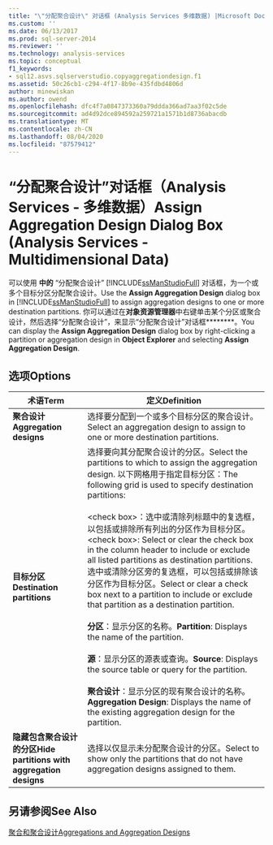 ```yaml
---
title: "\"分配聚合设计\" 对话框 (Analysis Services 多维数据) |Microsoft Docs"
ms.custom: ''
ms.date: 06/13/2017
ms.prod: sql-server-2014
ms.reviewer: ''
ms.technology: analysis-services
ms.topic: conceptual
f1_keywords:
- sql12.asvs.sqlserverstudio.copyaggregationdesign.f1
ms.assetid: 50c26cb1-c294-4f17-8b9e-435fdbd4806d
author: minewiskan
ms.author: owend
ms.openlocfilehash: dfc4f7a0847373360a79ddda366ad7aa3f02c5de
ms.sourcegitcommit: ad4d92dce894592a259721a1571b1d8736abacdb
ms.translationtype: MT
ms.contentlocale: zh-CN
ms.lasthandoff: 08/04/2020
ms.locfileid: "87579412"
---
```

# <a name="assign-aggregation-design-dialog-box-analysis-services---multidimensional-data"></a><span data-ttu-id="6110f-102">“分配聚合设计”对话框（Analysis Services - 多维数据）</span><span class="sxs-lookup"><span data-stu-id="6110f-102">Assign Aggregation Design Dialog Box (Analysis Services - Multidimensional Data)</span></span>
  <span data-ttu-id="6110f-103">可以使用 **中的** “分配聚合设计” [!INCLUDE[ssManStudioFull](../includes/ssmanstudiofull-md.md)] 对话框，为一个或多个目标分区分配聚合设计。</span><span class="sxs-lookup"><span data-stu-id="6110f-103">Use the **Assign Aggregation Design** dialog box in [!INCLUDE[ssManStudioFull](../includes/ssmanstudiofull-md.md)] to assign aggregation designs to one or more destination partitions.</span></span> <span data-ttu-id="6110f-104">你可以通过在**对象资源管理器**中右键单击某个分区或聚合设计，然后选择“分配聚合设计”，来显示“分配聚合设计”对话框\*\*\*\*\*\*\*\*。</span><span class="sxs-lookup"><span data-stu-id="6110f-104">You can display the **Assign Aggregation Design** dialog box by right-clicking a partition or aggregation design in **Object Explorer** and selecting **Assign Aggregation Design**.</span></span>  
  
## <a name="options"></a><span data-ttu-id="6110f-105">选项</span><span class="sxs-lookup"><span data-stu-id="6110f-105">Options</span></span>  
  
|<span data-ttu-id="6110f-106">术语</span><span class="sxs-lookup"><span data-stu-id="6110f-106">Term</span></span>|<span data-ttu-id="6110f-107">定义</span><span class="sxs-lookup"><span data-stu-id="6110f-107">Definition</span></span>|  
|----------|----------------|  
|<span data-ttu-id="6110f-108">**聚合设计**</span><span class="sxs-lookup"><span data-stu-id="6110f-108">**Aggregation designs**</span></span>|<span data-ttu-id="6110f-109">选择要分配到一个或多个目标分区的聚合设计。</span><span class="sxs-lookup"><span data-stu-id="6110f-109">Select an aggregation design to assign to one or more destination partitions.</span></span>|  
|<span data-ttu-id="6110f-110">**目标分区**</span><span class="sxs-lookup"><span data-stu-id="6110f-110">**Destination partitions**</span></span>|<span data-ttu-id="6110f-111">选择要向其分配聚合设计的分区。</span><span class="sxs-lookup"><span data-stu-id="6110f-111">Select the partitions to which to assign the aggregation design.</span></span> <span data-ttu-id="6110f-112">以下网格用于指定目标分区：</span><span class="sxs-lookup"><span data-stu-id="6110f-112">The following grid is used to specify destination partitions:</span></span><br /><br /> <span data-ttu-id="6110f-113">\<check box>：选中或清除列标题中的复选框，以包括或排除所有列出的分区作为目标分区。</span><span class="sxs-lookup"><span data-stu-id="6110f-113">\<check box>: Select or clear the check box in the column header to include or exclude all listed partitions as destination partitions.</span></span> <span data-ttu-id="6110f-114">选中或清除分区旁的复选框，可以包括或排除该分区作为目标分区。</span><span class="sxs-lookup"><span data-stu-id="6110f-114">Select or clear a check box next to a partition to include or exclude that partition as a destination partition.</span></span><br /><br /> <span data-ttu-id="6110f-115">**分区**：显示分区的名称。</span><span class="sxs-lookup"><span data-stu-id="6110f-115">**Partition**: Displays the name of the partition.</span></span><br /><br /> <span data-ttu-id="6110f-116">**源**：显示分区的源表或查询。</span><span class="sxs-lookup"><span data-stu-id="6110f-116">**Source**: Displays the source table or query for the partition.</span></span><br /><br /> <span data-ttu-id="6110f-117">**聚合设计**：显示分区的现有聚合设计的名称。</span><span class="sxs-lookup"><span data-stu-id="6110f-117">**Aggregation Design**: Displays the name of the existing aggregation design for the partition.</span></span>|  
|<span data-ttu-id="6110f-118">**隐藏包含聚合设计的分区**</span><span class="sxs-lookup"><span data-stu-id="6110f-118">**Hide partitions with aggregation designs**</span></span>|<span data-ttu-id="6110f-119">选择以仅显示未分配聚合设计的分区。</span><span class="sxs-lookup"><span data-stu-id="6110f-119">Select to show only the partitions that do not have aggregation designs assigned to them.</span></span>|  
  
## <a name="see-also"></a><span data-ttu-id="6110f-120">另请参阅</span><span class="sxs-lookup"><span data-stu-id="6110f-120">See Also</span></span>  
 [<span data-ttu-id="6110f-121">聚合和聚合设计</span><span class="sxs-lookup"><span data-stu-id="6110f-121">Aggregations and Aggregation Designs</span></span>](multidimensional-models-olap-logical-cube-objects/aggregations-and-aggregation-designs.md)  
  
  
